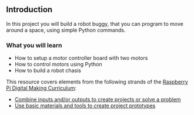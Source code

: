 ## Introduction

In this project you will build a robot buggy, that you can program to move around a space, using simple Python commands.

### What you will learn
- How to setup a motor controller board with two motors
- How to control motors using Python
- How to build a robot chasis

This resource covers elements from the following strands of the [Raspberry Pi Digital Making Curriculum](https://www.raspberrypi.org/curriculum/):

- [Combine inputs and/or outputs to create projects or solve a problem](https://www.raspberrypi.org/curriculum/physical-computing/builder)
- [Use basic materials and tools to create project prototypes](https://www.raspberrypi.org/curriculum/manufacture/creator)


